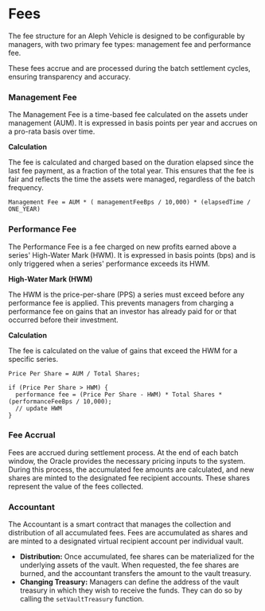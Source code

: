 # Fees

The fee structure for an Aleph Vehicle is designed to be configurable by managers, with two primary fee types: management fee and performance fee.&#x20;

These fees accrue and are processed during the batch settlement cycles, ensuring transparency and accuracy.

### **Management Fee**

The Management Fee is a time-based fee calculated on the assets under management (AUM). It is expressed in basis points per year and accrues on a pro-rata basis over time.

**Calculation**

The fee is calculated and charged based on the duration elapsed since the last fee payment, as a fraction of the total year. This ensures that the fee is fair and reflects the time the assets were managed, regardless of the batch frequency.

```
Management Fee = AUM * ( managementFeeBps / 10,000) * (elapsedTime / ONE_YEAR)
```

### **Performance Fee**

The Performance Fee is a fee charged on new profits earned above a series' High-Water Mark (HWM). It is expressed in basis points (bps) and is only triggered when a series' performance exceeds its HWM.

**High-Water Mark (HWM)**

The HWM is the price-per-share (PPS) a series must exceed before any performance fee is applied. This prevents managers from charging a performance fee on gains that an investor has already paid for or that occurred before their investment.

**Calculation**

The fee is calculated on the value of gains that exceed the HWM for a specific series.

```
Price Per Share = AUM / Total Shares;

if (Price Per Share > HWM) {
  performance fee = (Price Per Share - HWM) * Total Shares * (performanceFeeBps / 10,000);
  // update HWM
}
```

### **Fee Accrual**&#x20;

Fees are accrued during settlement process. At the end of each batch window, the Oracle provides the necessary pricing inputs to the system. During this process, the accumulated fee amounts are calculated, and new shares are minted to the designated fee recipient accounts. These shares represent the value of the fees collected.

### **Accountant**

&#x20;The Accountant is a smart contract that manages the collection and distribution of all accumulated fees. Fees are accumulated as shares and are minted to a designated virtual recipient account per individual vault.

* **Distribution:** Once accumulated, fee shares can be materialized for the underlying assets of the vault. When requested, the fee shares are burned, and the accountant transfers the amount to the vault treasury.
* **Changing Treasury:** Managers can define the address of the vault treasury in which they wish to receive the funds. They can do so by calling the `setVaultTreasury` function.

